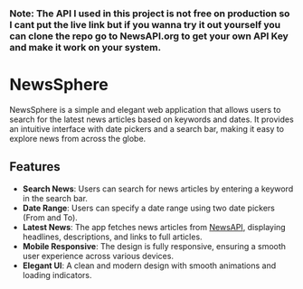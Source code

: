 ### Note: The API I used in this project is not free on production so I cant put the live link but if you wanna try it out yourself you can clone the repo go to NewsAPI.org to get your own API Key and make it work on your system.

# NewsSphere

NewsSphere is a simple and elegant web application that allows users to search for the latest news articles based on keywords and dates. It provides an intuitive interface with date pickers and a search bar, making it easy to explore news from across the globe.

## Features

- **Search News**: Users can search for news articles by entering a keyword in the search bar.
- **Date Range**: Users can specify a date range using two date pickers (From and To).
- **Latest News**: The app fetches news articles from [NewsAPI](https://newsapi.org/), displaying headlines, descriptions, and links to full articles.
- **Mobile Responsive**: The design is fully responsive, ensuring a smooth user experience across various devices.
- **Elegant UI**: A clean and modern design with smooth animations and loading indicators.


